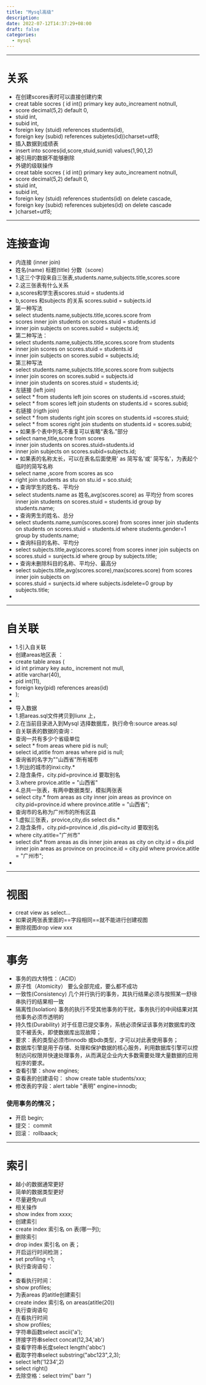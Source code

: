 ```yaml
---
title: "Mysql高级"
description: 
date: 2022-07-12T14:37:29+08:00
draft: false
categories:
  - mysql
---
```


----
<!--more-->
# 关系
- 在创建scores表时可以直接创建约束
- creat table socres ( id int() primary key auto_increament notnull,
- score decimal(5,2) default 0,
- stuid int,
- subid int,
- foreign key (stuid) references students(id),
- foreign key (subid) references subjetes(id))charset=utf8;
- 插入数据到成绩表
- insert into scores(id,score,stuid,sunid) values(1,90,1,2)
- 被引用的数据不能够删除
-  外键的级联操作
-  creat table socres ( id int() primary key auto_increament notnull,
- score decimal(5,2) default 0,
- stuid int,
- subid int,
- foreign key (stuid) references students(id) on delete cascade,
- foreign key (subid) references subjetes(id) on delete cascade
- )charset=utf8;
- ---
# 连接查询
- 内连接 (inner join)
- 姓名(name)  标题(title)  分数（score）
- 1.这三个字段来自三张表,students.name,subjects.title,scores.score
- 2.这三张表有什么关系
- a,scores和学生表scores.stuid = students.id
- b,scores 和subjects 的关系 scores.subid  = subjects.id
- 第一种写法
- select students.name,subjects.title,scores.score from
- scores inner join students on scores.stuid = students.id
- inner join subjects on scores.subid = subjects.id;
- 第二种写法：
- select students.name,subjects.title,scores.score from students 
- inner join scores on scores.stuid = students.id
- inner join subjects on scores.subid = subjects.id;
- 第三种写法
- select students.name,subjects.title,scores.score from subjects 
- inner join scores on scores.subid = subjects.id
- inner join students on scores.stuid = students.id;
- 左链接 (left join)
- select * from students left join scores on students.id =scores.stuid;
- select * from scores left join students on students.id = scores.subid;
- 右链接 (rigth join)
-  select * from students right join scores on students.id =scores.stuid;
-  select * from scores right join students on students.id = scores.subid;
-  •	如果多个表中列名不重复可以省略“表名.”部分
-  select name,title,score from scores
-  inner join students on scores.stuid=students.id
-  inner join subjects on scores.subid=subjects.id;
-  •	如果表的名称太长，可以在表名后面使用' as 简写名'或' 简写名'，为表起个临时的简写名称
-  select name ,score  from scores as sco 
-  right join students as stu on stu.id = sco.stuid;
-  •	查询学生的姓名、平均分
-  select students.name as 姓名,avg(scores.score) as 平均分 from scores inner join students on scores.stuid = students.id group by students.name;
-  •	查询男生的姓名、总分
-  select students.name,sum(scores.score) from scores inner join students on students on scores.stuid = students.id where students.gender=1  group by students.name;
-  •	查询科目的名称、平均分
-  select subjects.title,avg(scores.score) from scores inner join subjects on 
-  scores.stuid = sunjects.id where group by subjects.title;
-  •	查询未删除科目的名称、平均分、最高分
-  select subjects.title,avg(scores.score),max(scores.score) from scores inner join subjects on 
-  scores.stuid = sunjects.id where subjects.isdelete=0 group by subjects.title;
-  

----
# 自关联
- 1.引入自关联
- 创建areas地区表 ：
- create table areas (
- id int primary key auto_ increment not mull,
- atitle varchar(40),
- pid int(11),
- foreign key(pid) references areas(id)
- );
- 
- 导入数据 
- 1.把areas.sql文件拷贝到liunx 上，
- 2.在当前目录进入到Mysql 选择数据库，执行命令:source areas.sql
- 自关联表的数据的查询：
- 查询一共有多少个省级单位
- select * from areas where pid is null;
- select id,atitle from areas where pid is null;
- 查询省的名字为""山西省"所有城市
- 1.列出的城市的inxi:city.*
- 2.隐含条件，city.pid=province.id 要取别名
- 3.where provice.atitle = "山西省"
- 4.总共一张表，有两中数据类型，模拟两张表
- select city.* from areas as city inner join areas as province on city.pid=province.id where province.atitle = "山西省";
- 查询市的名称为广州市的所有区县
- 1.虚拟三张表，provice,city,dis  select dis.*
- 2.隐含条件，city.pid=province.id ,dis.pid=city.id 要取别名
- where city.atitle="广州市"
- select dis*  from areas as dis inner join areas as city on city.id = dis.pid inner join areas as province on procince.id = city.pid where provice.atitle = "广州市";
- 

----
# 视图
- creat view as select...
- 如果说两张表里面的==字段相同==就不能进行创建视图
- 删除视图drop view xxx
- ---
# 事务
- 事务的四大特性：（ACID）
- 原子性（Atomicity）  要么全部完成，要么都不成功
- 一致性(Consistency)  几个并行执行的事务，其执行结果必须与按照某一舒徐串执行的结果相一致
- 隔离性(Isolation)   事务的执行不受其他事务的干扰，事务执行的中间结果对其他事务必须市透明的
- 持久性(Durability)  对于任意已提交事务，系统必须保证该事务对数据库的改变不被丢失，即使数据库出现故障；
- 要求：表的类型必须市innodb 或bdb类型，才可以对此表使用事务；
- 数据库引擎是用于存储、处理和保护数据的核心服务，利用数据库引擎可以控制访问权限并快速处理事务，从而满足企业内大多数需要处理大量数据的应用程序的要求。
- 查看引擎：show engines;
- 查看表的创建语句： show create table students/xxx;
- 修改表的字段：alert table "表明" engine=innodb;
### 使用事务的情况；
- 开启 begin;
- 提交： commit
- 回滚： rollbaack;
- ----
# 索引
- 越小的数据通常更好
- 简单的数据类型更好
- 尽量避免null
- 相关操作
- show index from xxxx;
- 创建索引 
- create index 索引名 on 表(哪一列);
- 删除索引
- drop index  索引名 on 表；
- 开启运行时间检测；
- set profiling =1;
- 执行查询语句：
- 
- 查看执行时间：
- show profiles;
- 为表areas 的atitle创建索引
- create index 索引名 on areas(atitle(20))
- 执行查询语句
- 在看执行时间
- show profiles;
- 字符串函数select ascii('a');
- 拼接字符串select concat(12,34,'ab')
- 查看字符串长度select length('abbc')
- 截取字符串select substring("abc123",2,3);
- select left('1234',2)
- select right()
- 去除空格：select trim("  barr  ")